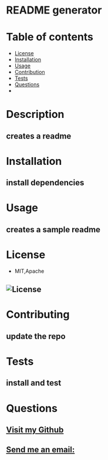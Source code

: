 
  # README generator
  # Table of contents
  * [License](#license)
  * [Installation](#installation)
  * [Usage](#usage)
  * [Contribution](#contribution)
  * [Tests](#tests)
  * [Questions](#questions)
  * 
  # Description
  ## creates a readme

  # Installation
  ## install dependencies

  # Usage
  ## creates a sample readme 

  # License
  - MIT,Apache
  ## ![License](undefined)
  

  # Contributing
  ## update the repo

  # Tests
  ## install and test

  # Questions
  ## [Visit my Github](https://www.github.com/gi0313)

  ## [Send me an email:](grhjeka)
